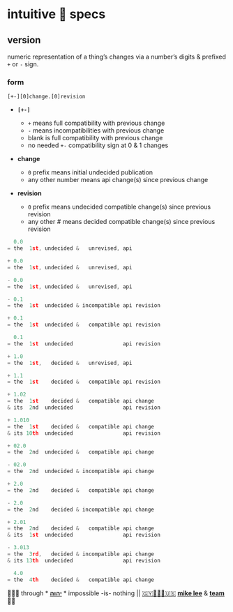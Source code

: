 # intuitive 💠 specs

## version

numeric representation of a thing’s changes via a number’s digits & prefixed `+` or `-` sign.

### form

`[+-][0]change.[0]revision`

+ **`[+-]`**
   + `+` means full compatibility with previous change
   + `-` means  incompatibilities with previous change
   + blank  is full compatibility with previous change
   + no needed `+-` compatibility sign at 0 & 1 changes

+ **change**
   + `0` prefix means initial undecided publication
   + any other number means api change(s) since previous change

+ **revision**
   + `0` prefix  means undecided compatible change(s) since previous revision
   + any other # means   decided compatible change(s) since previous revision

```js
  0.0
= the  1st, undecided &   unrevised, api

+ 0.0
= the  1st, undecided &   unrevised, api

- 0.0
= the  1st, undecided &   unrevised, api

- 0.1
= the  1st  undecided & incompatible api revision

+ 0.1
= the  1st  undecided &   compatible api revision

  0.1
= the  1st  undecided                api revision

+ 1.0
= the  1st,   decided &   unrevised, api

+ 1.1
= the  1st    decided &   compatible api revision

+ 1.02
= the  1st    decided &   compatible api change
& its  2nd  undecided                api revision 

+ 1.010
= the  1st    decided &   compatible api change
& its 10th  undecided                api revision 

+ 02.0
= the  2nd  undecided &   compatible api change

- 02.0
= the  2nd  undecided & incompatible api change

+ 2.0
= the  2nd    decided &   compatible api change

- 2.0
= the  2nd    decided & incompatible api change

+ 2.01
= the  2nd    decided &   compatible api change
& its  1st  undecided                api revision 

- 3.013
= the  3rd,   decided & incompatible api change
& its 13th  undecided                api revision 

  4.0
= the  4th    decided &   compatible api change

```

🙇🏾‍♂️ through * [**יהוה**](LICENSE.txt) * impossible -is- nothing ||
[🇬🇾👨🏾‍💻🇺🇸](https://en.wikipedia.org/wiki/Guyana)
[**mike lee**](https://github.com/iskitz) &
[**team**](https://github.com/orgs/baramita/people)
🤲🏾
